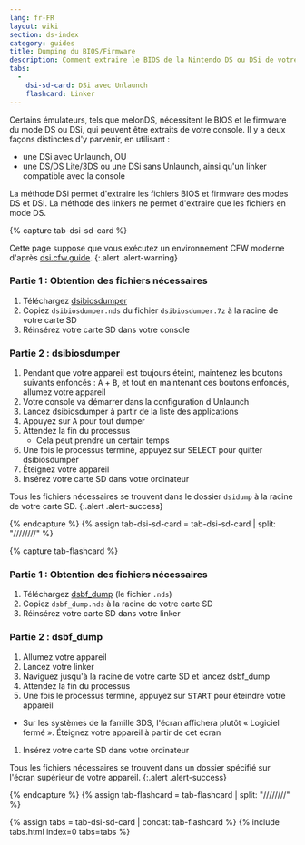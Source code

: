 ```yaml
---
lang: fr-FR
layout: wiki
section: ds-index
category: guides
title: Dumping du BIOS/Firmware
description: Comment extraire le BIOS de la Nintendo DS ou DSi de votre console
tabs:
  - 
    dsi-sd-card: DSi avec Unlaunch
    flashcard: Linker
---
```


Certains émulateurs, tels que melonDS, nécessitent le BIOS et le firmware du mode DS ou DSi, qui peuvent être extraits de votre console. Il y a deux façons distinctes d'y parvenir, en utilisant :
- une DSi avec Unlaunch, OU
- une DS/DS Lite/3DS ou une DSi sans Unlaunch, ainsi qu'un linker compatible avec la console

La méthode DSi permet d'extraire les fichiers BIOS et firmware des modes DS et DSi. La méthode des linkers ne permet d'extraire que les fichiers en mode DS.

{% capture tab-dsi-sd-card %}

Cette page suppose que vous exécutez un environnement CFW moderne d'après [dsi.cfw.guide](https://dsi.cfw.guide).
{:.alert .alert-warning}

### Partie 1 : Obtention des fichiers nécessaires

1. Téléchargez [dsibiosdumper](https://melonds.kuribo64.net/downloads/dsibiosdumper.7z)
1. Copiez `dsibiosdumper.nds` du fichier `dsibiosdumper.7z` à la racine de votre carte SD
1. Réinsérez votre carte SD dans votre console

### Partie 2 : dsibiosdumper
1. Pendant que votre appareil est toujours éteint, maintenez les boutons suivants enfoncés : <kbd class="face">A</kbd> + <kbd class="face">B</kbd>, et tout en maintenant ces boutons enfoncés, allumez votre appareil
1. Votre console va démarrer dans la configuration d'Unlaunch
1. Lancez dsibiosdumper à partir de la liste des applications
1. Appuyez sur <kbd class="face">A</kbd> pour tout dumper
1. Attendez la fin du processus
    - Cela peut prendre un certain temps
1. Une fois le processus terminé, appuyez sur <kbd>SELECT</kbd> pour quitter dsibiosdumper
1. Éteignez votre appareil
1. Insérez votre carte SD dans votre ordinateur

Tous les fichiers nécessaires se trouvent dans le dossier `dsidump` à la racine de votre carte SD.
{:.alert .alert-success}

{% endcapture %}
{% assign tab-dsi-sd-card = tab-dsi-sd-card | split: "////////" %}

{% capture tab-flashcard %}

### Partie 1 : Obtention des fichiers nécessaires

1. Téléchargez [dsbf_dump](https://github.com/DS-Homebrew/dsbf_dump/releases/latest) (le fichier `.nds`)
1. Copiez `dsbf_dump.nds` à la racine de votre carte SD
1. Réinsérez votre carte SD dans votre linker

### Partie 2 : dsbf_dump
1. Allumez votre appareil
1. Lancez votre linker
1. Naviguez jusqu'à la racine de votre carte SD et lancez dsbf_dump
1. Attendez la fin du processus
1. Une fois le processus terminé, appuyez sur <kbd>START</kbd> pour éteindre votre appareil
  - Sur les systèmes de la famille 3DS, l'écran affichera plutôt « Logiciel fermé ». Éteignez votre appareil à partir de cet écran
1. Insérez votre carte SD dans votre ordinateur

Tous les fichiers nécessaires se trouvent dans un dossier spécifié sur l'écran supérieur de votre appareil.
{:.alert .alert-success}

{% endcapture %}
{% assign tab-flashcard = tab-flashcard | split: "////////" %}

{% assign tabs = tab-dsi-sd-card | concat: tab-flashcard %}
{% include tabs.html index=0 tabs=tabs %}
